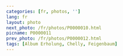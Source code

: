 ```yaml
---
categories: [fr, photos, '']
lang: fr
layout: photo
next_photo: /fr/photos/P0000010.html
picname: P0000011
prev_photo: /fr/photos/P0000012.html
tags: [Album Erholung, Chelly, Feigenbaum]
---
```

